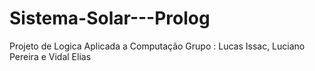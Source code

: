 # Sistema-Solar---Prolog
Projeto de Logica Aplicada a Computação Grupo : Lucas Issac, Luciano Pereira e Vidal Elias
